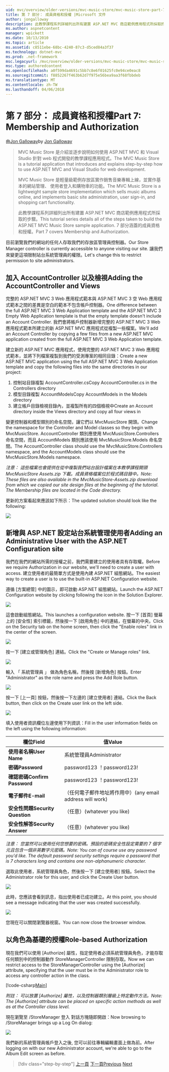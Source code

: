 ```yaml
---
uid: mvc/overview/older-versions/mvc-music-store/mvc-music-store-part-7
title: 第 7 部分： 成員資格和授權 |Microsoft 文件
author: jongalloway
description: 此教學課程系列詳細列出所有建置 ASP.NET MVC 商店範例應用程式所採取的步驟。 7 部分涵蓋的成員資格和授權。
ms.author: aspnetcontent
manager: wpickett
ms.date: 10/13/2010
ms.topic: article
ms.assetid: c8511ebe-68bc-4240-87c3-d5ced84a3f37
ms.technology: dotnet-mvc
ms.prod: .net-framework
msc.legacyurl: /mvc/overview/older-versions/mvc-music-store/mvc-music-store-part-7
msc.type: authoredcontent
ms.openlocfilehash: a0f599da4691c5bb7c8e6f01625fc0e94ce0eac8
ms.sourcegitcommit: f8852267f463b62d7f975e56bea9aa3f68fbbdeb
ms.translationtype: MT
ms.contentlocale: zh-TW
ms.lasthandoff: 04/06/2018
---
```

<a name="part-7-membership-and-authorization"></a><span data-ttu-id="dcf3a-104">第 7 部分： 成員資格和授權</span><span class="sxs-lookup"><span data-stu-id="dcf3a-104">Part 7: Membership and Authorization</span></span>
====================
<span data-ttu-id="dcf3a-105">由[Jon Galloway](https://github.com/jongalloway)</span><span class="sxs-lookup"><span data-stu-id="dcf3a-105">by [Jon Galloway](https://github.com/jongalloway)</span></span>

> <span data-ttu-id="dcf3a-106">MVC Music Store 是介紹並逐步說明如何使用 ASP.NET MVC 和 Visual Studio 針對 web 程式開發的教學課程應用程式。</span><span class="sxs-lookup"><span data-stu-id="dcf3a-106">The MVC Music Store is a tutorial application that introduces and explains step-by-step how to use ASP.NET MVC and Visual Studio for web development.</span></span>  
>   
> <span data-ttu-id="dcf3a-107">MVC Music Store 是輕量級範例存放區實作銷售音樂專輯上線，並實作基本的網站管理、 使用者登入和購物車的功能。</span><span class="sxs-lookup"><span data-stu-id="dcf3a-107">The MVC Music Store is a lightweight sample store implementation which sells music albums online, and implements basic site administration, user sign-in, and shopping cart functionality.</span></span>  
>   
> <span data-ttu-id="dcf3a-108">此教學課程系列詳細列出所有建置 ASP.NET MVC 商店範例應用程式所採取的步驟。</span><span class="sxs-lookup"><span data-stu-id="dcf3a-108">This tutorial series details all of the steps taken to build the ASP.NET MVC Music Store sample application.</span></span> <span data-ttu-id="dcf3a-109">7 部分涵蓋的成員資格和授權。</span><span class="sxs-lookup"><span data-stu-id="dcf3a-109">Part 7 covers Membership and Authorization.</span></span>


<span data-ttu-id="dcf3a-110">目前瀏覽我們的網站的任何人存取我們的存放區管理員控制器。</span><span class="sxs-lookup"><span data-stu-id="dcf3a-110">Our Store Manager controller is currently accessible to anyone visiting our site.</span></span> <span data-ttu-id="dcf3a-111">讓我們來變更這項限制站台系統管理員的權限。</span><span class="sxs-lookup"><span data-stu-id="dcf3a-111">Let's change this to restrict permission to site administrators.</span></span>

## <a name="adding-the-accountcontroller-and-views"></a><span data-ttu-id="dcf3a-112">加入 AccountController 以及檢視</span><span class="sxs-lookup"><span data-stu-id="dcf3a-112">Adding the AccountController and Views</span></span>

<span data-ttu-id="dcf3a-113">完整的 ASP.NET MVC 3 Web 應用程式範本與 ASP.NET MVC 3 空 Web 應用程式範本之間的差異是空白的範本不包含帳戶控制器。</span><span class="sxs-lookup"><span data-stu-id="dcf3a-113">One difference between the full ASP.NET MVC 3 Web Application template and the ASP.NET MVC 3 Empty Web Application template is that the empty template doesn't include an Account Controller.</span></span> <span data-ttu-id="dcf3a-114">我們會將帳戶控制器新增完整的 ASP.NET MVC 3 Web 應用程式範本所建立的新 ASP.NET MVC 應用程式從複製一些檔案。</span><span class="sxs-lookup"><span data-stu-id="dcf3a-114">We'll add an Account Controller by copying a few files from a new ASP.NET MVC application created from the full ASP.NET MVC 3 Web Application template.</span></span>

<span data-ttu-id="dcf3a-115">建立新的 ASP.NET MVC 應用程式，使用完整的 ASP.NET MVC 3 Web 應用程式範本，並將下列檔案複製到我們的受測專案的相同目錄：</span><span class="sxs-lookup"><span data-stu-id="dcf3a-115">Create a new ASP.NET MVC application using the full ASP.NET MVC 3 Web Application template and copy the following files into the same directories in our project:</span></span>

1. <span data-ttu-id="dcf3a-116">控制站目錄複製 AccountController.cs</span><span class="sxs-lookup"><span data-stu-id="dcf3a-116">Copy AccountController.cs in the Controllers directory</span></span>
2. <span data-ttu-id="dcf3a-117">模型目錄複製 AccountModels</span><span class="sxs-lookup"><span data-stu-id="dcf3a-117">Copy AccountModels in the Models directory</span></span>
3. <span data-ttu-id="dcf3a-118">建立帳戶目錄檢視目錄內，並複製所有的四個檢視中</span><span class="sxs-lookup"><span data-stu-id="dcf3a-118">Create an Account directory inside the Views directory and copy all four views in</span></span>

<span data-ttu-id="dcf3a-119">變更控制器和模型類別的命名空間，讓它們以 MvcMusicStore 開頭。</span><span class="sxs-lookup"><span data-stu-id="dcf3a-119">Change the namespace for the Controller and Model classes so they begin with MvcMusicStore.</span></span> <span data-ttu-id="dcf3a-120">AccountController 類別應使用 MvcMusicStore.Controllers 命名空間，而且 AccountModels 類別應該使用 MvcMusicStore.Models 命名空間。</span><span class="sxs-lookup"><span data-stu-id="dcf3a-120">The AccountController class should use the MvcMusicStore.Controllers namespace, and the AccountModels class should use the MvcMusicStore.Models namespace.</span></span>

<span data-ttu-id="dcf3a-121">*注意： 這些檔案也會提供在從中複製我們站台設計檔案在本教學課程開頭 MvcMusicStore Assets.zip 下載。成員資格檔案位於程式碼目錄中。*</span><span class="sxs-lookup"><span data-stu-id="dcf3a-121">*Note: These files are also available in the MvcMusicStore-Assets.zip download from which we copied our site design files at the beginning of the tutorial. The Membership files are located in the Code directory.*</span></span>

<span data-ttu-id="dcf3a-122">更新的方案看起來應該如下所示：</span><span class="sxs-lookup"><span data-stu-id="dcf3a-122">The updated solution should look like the following:</span></span>

![](mvc-music-store-part-7/_static/image1.png)

## <a name="adding-an-administrative-user-with-the-aspnet-configuration-site"></a><span data-ttu-id="dcf3a-123">新增與 ASP.NET 設定站台系統管理使用者</span><span class="sxs-lookup"><span data-stu-id="dcf3a-123">Adding an Administrative User with the ASP.NET Configuration site</span></span>

<span data-ttu-id="dcf3a-124">我們在我們的網站所需的授權之前，我們需要建立的使用者具有存取權。</span><span class="sxs-lookup"><span data-stu-id="dcf3a-124">Before we require Authorization in our website, we'll need to create a user with access.</span></span> <span data-ttu-id="dcf3a-125">建立使用者的最簡單方式是使用內建 ASP.NET 組態網站。</span><span class="sxs-lookup"><span data-stu-id="dcf3a-125">The easiest way to create a user is to use the built-in ASP.NET Configuration website.</span></span>

<span data-ttu-id="dcf3a-126">遵循 [方案總管] 中的圖示，即可啟動 ASP.NET 組態網站。</span><span class="sxs-lookup"><span data-stu-id="dcf3a-126">Launch the ASP.NET Configuration website by clicking following the icon in the Solution Explorer.</span></span>

![](mvc-music-store-part-7/_static/image2.png)

<span data-ttu-id="dcf3a-127">這會啟動組態網站。</span><span class="sxs-lookup"><span data-stu-id="dcf3a-127">This launches a configuration website.</span></span> <span data-ttu-id="dcf3a-128">按一下 [首頁] 螢幕上的 [安全性] 索引標籤，然後按一下 [啟用角色] 中的連結，在螢幕的中央。</span><span class="sxs-lookup"><span data-stu-id="dcf3a-128">Click on the Security tab on the home screen, then click the "Enable roles" link in the center of the screen.</span></span>

![](mvc-music-store-part-7/_static/image3.png)

<span data-ttu-id="dcf3a-129">按一下 [建立或管理角色] 連結。</span><span class="sxs-lookup"><span data-stu-id="dcf3a-129">Click the "Create or Manage roles" link.</span></span>

![](mvc-music-store-part-7/_static/image4.png)

<span data-ttu-id="dcf3a-130">輸入 「 系統管理員 」 做為角色名稱，然後按 [新增角色] 按鈕。</span><span class="sxs-lookup"><span data-stu-id="dcf3a-130">Enter "Administrator" as the role name and press the Add Role button.</span></span>

![](mvc-music-store-part-7/_static/image5.png)

<span data-ttu-id="dcf3a-131">按一下 [上一頁] 按鈕，然後按一下左邊的 [建立使用者] 連結。</span><span class="sxs-lookup"><span data-stu-id="dcf3a-131">Click the Back button, then click on the Create user link on the left side.</span></span>

![](mvc-music-store-part-7/_static/image6.png)

<span data-ttu-id="dcf3a-132">填入使用者資訊欄位左邊使用下列資訊：</span><span class="sxs-lookup"><span data-stu-id="dcf3a-132">Fill in the user information fields on the left using the following information:</span></span>

| <span data-ttu-id="dcf3a-133">**欄位**</span><span class="sxs-lookup"><span data-stu-id="dcf3a-133">**Field**</span></span> | <span data-ttu-id="dcf3a-134">**值**</span><span class="sxs-lookup"><span data-stu-id="dcf3a-134">**Value**</span></span> |
| --- | --- |
| <span data-ttu-id="dcf3a-135">**使用者名稱**</span><span class="sxs-lookup"><span data-stu-id="dcf3a-135">**User Name**</span></span> | <span data-ttu-id="dcf3a-136">系統管理員</span><span class="sxs-lookup"><span data-stu-id="dcf3a-136">Administrator</span></span> |
| <span data-ttu-id="dcf3a-137">**密碼**</span><span class="sxs-lookup"><span data-stu-id="dcf3a-137">**Password**</span></span> | <span data-ttu-id="dcf3a-138">password123 ！</span><span class="sxs-lookup"><span data-stu-id="dcf3a-138">password123!</span></span> |
| <span data-ttu-id="dcf3a-139">**確認密碼**</span><span class="sxs-lookup"><span data-stu-id="dcf3a-139">**Confirm Password**</span></span> | <span data-ttu-id="dcf3a-140">password123 ！</span><span class="sxs-lookup"><span data-stu-id="dcf3a-140">password123!</span></span> |
| <span data-ttu-id="dcf3a-141">**電子郵件**</span><span class="sxs-lookup"><span data-stu-id="dcf3a-141">**E-mail**</span></span> | <span data-ttu-id="dcf3a-142">（任何電子郵件地址將作用中）</span><span class="sxs-lookup"><span data-stu-id="dcf3a-142">(any email address will work)</span></span> |
| <span data-ttu-id="dcf3a-143">**安全性問題**</span><span class="sxs-lookup"><span data-stu-id="dcf3a-143">**Security Question**</span></span> | <span data-ttu-id="dcf3a-144">（任意）</span><span class="sxs-lookup"><span data-stu-id="dcf3a-144">(whatever you like)</span></span> |
| <span data-ttu-id="dcf3a-145">**安全性解答**</span><span class="sxs-lookup"><span data-stu-id="dcf3a-145">**Security Answer**</span></span> | <span data-ttu-id="dcf3a-146">（任意）</span><span class="sxs-lookup"><span data-stu-id="dcf3a-146">(whatever you like)</span></span> |

<span data-ttu-id="dcf3a-147">*注意： 您當然可以使用任何您想要的密碼。預設的密碼安全性設定需要的 7 個字元且包含一個非英數字元密碼。*</span><span class="sxs-lookup"><span data-stu-id="dcf3a-147">*Note: You can of course use any password you'd like. The default password security settings require a password that is 7 characters long and contains one non-alphanumeric character.*</span></span>

<span data-ttu-id="dcf3a-148">選取此使用者，系統管理員角色，然後按一下 [建立使用者] 按鈕。</span><span class="sxs-lookup"><span data-stu-id="dcf3a-148">Select the Administrator role for this user, and click the Create User button.</span></span>

![](mvc-music-store-part-7/_static/image7.png)

<span data-ttu-id="dcf3a-149">此時，您應該會看到訊息，指出使用者已成功建立。</span><span class="sxs-lookup"><span data-stu-id="dcf3a-149">At this point, you should see a message indicating that the user was created successfully.</span></span>

![](mvc-music-store-part-7/_static/image8.png)

<span data-ttu-id="dcf3a-150">您現在可以關閉瀏覽器視窗。</span><span class="sxs-lookup"><span data-stu-id="dcf3a-150">You can now close the browser window.</span></span>

## <a name="role-based-authorization"></a><span data-ttu-id="dcf3a-151">以角色為基礎的授權</span><span class="sxs-lookup"><span data-stu-id="dcf3a-151">Role-based Authorization</span></span>

<span data-ttu-id="dcf3a-152">現在我們可以使用 [Authorize] 屬性，指定使用者必須系統管理員角色，才能存取任何類別中的控制器動作 StoreManagerController 限制存取。</span><span class="sxs-lookup"><span data-stu-id="dcf3a-152">Now we can restrict access to the StoreManagerController using the [Authorize] attribute, specifying that the user must be in the Administrator role to access any controller action in the class.</span></span>

[!code-csharp[Main](mvc-music-store-part-7/samples/sample1.cs)]

<span data-ttu-id="dcf3a-153">*附註： 可以放置 [Authorize] 屬性，以及控制器類別層級上特定動作方法。*</span><span class="sxs-lookup"><span data-stu-id="dcf3a-153">*Note: The [Authorize] attribute can be placed on specific action methods as well as at the Controller class level.*</span></span>

<span data-ttu-id="dcf3a-154">現在瀏覽至 /StoreManager 登入 對話方塊隨即開啟：</span><span class="sxs-lookup"><span data-stu-id="dcf3a-154">Now browsing to /StoreManager brings up a Log On dialog:</span></span>

![](mvc-music-store-part-7/_static/image9.png)

<span data-ttu-id="dcf3a-155">我們新的系統管理員帳戶登入之後, 您可以前往專輯編輯畫面上做為前。</span><span class="sxs-lookup"><span data-stu-id="dcf3a-155">After logging on with our new Administrator account, we're able to go to the Album Edit screen as before.</span></span>

> [!div class="step-by-step"]
> <span data-ttu-id="dcf3a-156">[上一頁](mvc-music-store-part-6.md)
> [下一頁](mvc-music-store-part-8.md)</span><span class="sxs-lookup"><span data-stu-id="dcf3a-156">[Previous](mvc-music-store-part-6.md)
[Next](mvc-music-store-part-8.md)</span></span>
